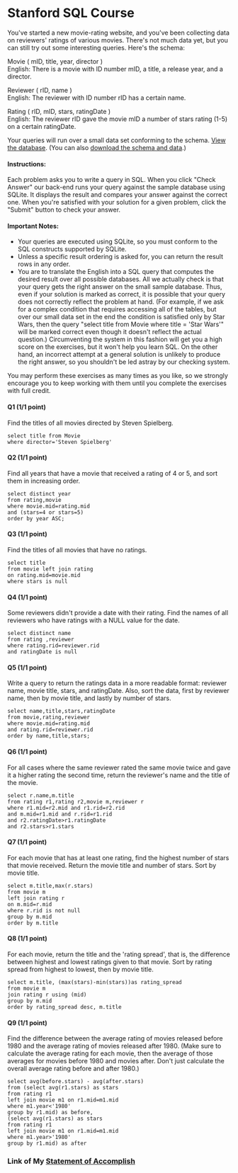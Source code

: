 # Stanford SQL Course

You've started a new movie-rating website, and you've been collecting data on reviewers' ratings of various movies. There's not much data yet, but you can still try out some interesting queries. Here's the schema:    

Movie ( mID, title, year, director )    
English: There is a movie with ID number mID, a title, a release year, and a director. 
   
Reviewer ( rID, name )    
English: The reviewer with ID number rID has a certain name.    

Rating ( rID, mID, stars, ratingDate )    
English: The reviewer rID gave the movie mID a number of stars rating (1-5) on a certain ratingDate.    

Your queries will run over a small data set conforming to the schema. [View the database](https://lagunita.stanford.edu/c4x/DB/SQL/asset/moviedata.htmlv). (You can also [download the schema and data](https://s3-us-west-2.amazonaws.com/prod-c2g/db/Winter2013/files/rating.sql).)    

#### Instructions: 
Each problem asks you to write a query in SQL. When you click "Check Answer" our back-end runs your query against the sample database using SQLite. It displays the result and compares your answer against the correct one. When you're satisfied with your solution for a given problem, click the "Submit" button to check your answer.    

#### Important Notes:   

* Your queries are executed using SQLite, so you must conform to the SQL constructs supported by SQLite.   
* Unless a specific result ordering is asked for, you can return the result rows in any order.   
* You are to translate the English into a SQL query that computes the desired result over all possible databases. All we actually check is that your query gets the right answer on the small sample database. Thus, even if your solution is marked as correct, it is possible that your query does not correctly reflect the problem at hand. (For example, if we ask for a complex condition that requires accessing all of the tables, but over our small data set in the end the condition is satisfied only by Star Wars, then the query "select title from Movie where title = 'Star Wars'" will be marked correct even though it doesn't reflect the actual question.) Circumventing the system in this fashion will get you a high score on the exercises, but it won't help you learn SQL. On the other hand, an incorrect attempt at a general solution is unlikely to produce the right answer, so you shouldn't be led astray by our checking system.
   
You may perform these exercises as many times as you like, so we strongly encourage you to keep working with them until you complete the exercises with full credit.

#### Q1  (1/1 point)
Find the titles of all movies directed by Steven Spielberg. 

	select title from Movie
	where director='Steven Spielberg'
	
#### Q2  (1/1 point)
Find all years that have a movie that received a rating of 4 or 5, and sort them in increasing order. 

	select distinct year
	from rating,movie
	where movie.mid=rating.mid
	and (stars=4 or stars=5)
	order by year ASC;
	
#### Q3  (1/1 point)
Find the titles of all movies that have no ratings. 

	select title
	from movie left join rating
	on rating.mid=movie.mid
	where stars is null

#### Q4  (1/1 point)
Some reviewers didn't provide a date with their rating. Find the names of all reviewers who have ratings with a NULL value for the date. 

	select distinct name
	from rating ,reviewer
	where rating.rid=reviewer.rid
	and ratingDate is null


#### Q5  (1/1 point)
Write a query to return the ratings data in a more readable format: reviewer name, movie title, stars, and ratingDate. Also, sort the data, first by reviewer name, then by movie title, and lastly by number of stars. 

	select name,title,stars,ratingDate
	from movie,rating,reviewer
	where movie.mid=rating.mid 
	and rating.rid=reviewer.rid
	order by name,title,stars;


#### Q6  (1/1 point)
For all cases where the same reviewer rated the same movie twice and gave it a higher rating the second time, return the reviewer's name and the title of the movie. 

	select r.name,m.title
	from rating r1,rating r2,movie m,reviewer r
	where r1.mid=r2.mid and r1.rid=r2.rid
	and m.mid=r1.mid and r.rid=r1.rid
	and r2.ratingDate>r1.ratingDate
	and r2.stars>r1.stars

#### Q7  (1/1 point)
For each movie that has at least one rating, find the highest number of stars that movie received. Return the movie title and number of stars. Sort by movie title. 

	select m.title,max(r.stars)
	from movie m
	left join rating r
	on m.mid=r.mid
	where r.rid is not null
	group by m.mid
	order by m.title


#### Q8  (1/1 point)
For each movie, return the title and the 'rating spread', that is, the difference between highest and lowest ratings given to that movie. Sort by rating spread from highest to lowest, then by movie title. 

	select m.title, (max(stars)-min(stars))as rating_spread
	from movie m
	join rating r using (mid)
	group by m.mid
	order by rating_spread desc, m.title


#### Q9  (1/1 point)
Find the difference between the average rating of movies released before 1980 and the average rating of movies released after 1980. (Make sure to calculate the average rating for each movie, then the average of those averages for movies before 1980 and movies after. Don't just calculate the overall average rating before and after 1980.) 

	select avg(before.stars) - avg(after.stars)
	from (select avg(r1.stars) as stars
	from rating r1
	left join movie m1 on r1.mid=m1.mid
	where m1.year<'1980'
	group by r1.mid) as before,
	(select avg(r1.stars) as stars
	from rating r1
	left join movie m1 on r1.mid=m1.mid
	where m1.year>'1980'
	group by r1.mid) as after
	
	
### Link of My [Statement of Accomplish](https://prod-cert-bucket.s3.amazonaws.com/downloads/1234116783874e7fa6ef055c9f5dc91e/Statement.pdf)